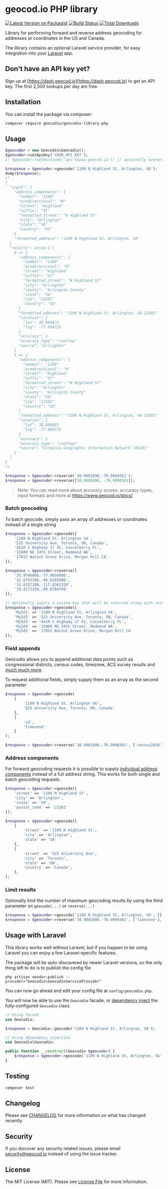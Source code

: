 # geocod.io PHP library

[![Latest Version on Packagist](https://img.shields.io/packagist/v/geocodio/geocodio-library-php.svg?style=flat-square)](https://packagist.org/packages/geocodio/geocodio-library-php)
[![Build Status](https://img.shields.io/travis/geocodio/geocodio-library-php/master.svg?style=flat-square)](https://travis-ci.org/geocodio/geocodio-library-php)
[![Total Downloads](https://img.shields.io/packagist/dt/geocodio/geocodio-library-php.svg?style=flat-square)](https://packagist.org/packages/geocodio/geocodio-library-php)

Library for performing forward and reverse address geocoding for addresses or coordinates in the US and Canada.

The library contains an optional Laravel service provider, for easy integration into your [Laravel](https://laravel.com) app.

## Don't have an API key yet?

Sign up at [https://dash.geocod.io](https://dash.geocod.io) to get an API key. The first 2,500 lookups per day are free.

## Installation

You can install the package via composer:

```bash
composer require geocodio/geocodio-library-php
```

## Usage

```php
$geocoder = new Geocodio\Geocodio();
$geocoder->setApiKey('YOUR_API_KEY');
// $geocoder->setHostname('api-hipaa.geocod.io'); // optionally overwrite the API hostname

$response = $geocoder->geocode('1109 N Highland St, Arlington, VA');
dump($response);
/*
{
  "input": {
    "address_components": {
      "number": "1109"                                                       
      "predirectional": "N"                                                   
      "street": "Highland"                                                   
      "suffix": "St"                                                    
      "formatted_street": "N Highland St"                                     
      "city": "Arlington"                                                     
      "state": "VA"                                                           
      "country": "US"                                                         
    }                                                                        
    "formatted_address": "1109 N Highland St, Arlington, VA"                
  }             
  "results": array:2 [                                                         
    0 => {
      "address_components": {
        "number": "1109"                                                       
        "predirectional": "N"
        "street": "Highland"   
        "suffix": "St"
        "formatted_street": "N Highland St"
        "city": "Arlington"
        "county": "Arlington County"
        "state": "VA"
        "zip": "22201"
        "country": "US"
      }
      "formatted_address": "1109 N Highland St, Arlington, VA 22201"
      "location": {
        "lat": 38.886672
        "lng": -77.094735
      }
      "accuracy": 1
      "accuracy_type": "rooftop"
      "source": "Arlington"
    }
    1 => {
      "address_components": {
        "number": "1109"
        "predirectional": "N"
        "street": "Highland"
        "suffix": "St"
        "formatted_street": "N Highland St"
        "city": "Arlington"
        "county": "Arlington County"
        "state": "VA"
        "zip": "22201"
        "country": "US"
      }
      "formatted_address": "1109 N Highland St, Arlington, VA 22201"
      "location": {
        "lat": 38.886665
        "lng": -77.094733
      }
      "accuracy": 1
      "accuracy_type": "rooftop"
      "source": "Virginia Geographic Information Network (VGIN)"
    }
  ]
}
*/

$response = $geocoder->reverse('38.9002898,-76.9990361');
$response = $geocoder->reverse([38.9002898, -76.9990361]);
```

> Note: You can read more about accuracy scores, accuracy types, input formats and more at https://www.geocod.io/docs/

### Batch geocoding

To batch geocode, simply pass an array of addresses or coordinates instead of a single string

```php
$response = $geocoder->geocode([
    '1109 N Highland St, Arlington VA',
    '525 University Ave, Toronto, ON, Canada',
    '4410 S Highway 17 92, Casselberry FL',
    '15000 NE 24th Street, Redmond WA',
    '17015 Walnut Grove Drive, Morgan Hill CA'
]);

$response = $geocoder->reverse([
    '35.9746000,-77.9658000',
    '32.8793700,-96.6303900',
    '33.8337100,-117.8362320',
    '35.4171240,-80.6784760'
]);

// Optionally supply a custom key that will be returned along with results
$response = $geocoder->geocode([
    'MyId1' => '1109 N Highland St, Arlington VA',
    'MyId2' => '525 University Ave, Toronto, ON, Canada',
    'MyId3' => '4410 S Highway 17 92, Casselberry FL',
    'MyId4' => '15000 NE 24th Street, Redmond WA',
    'MyId5' => '17015 Walnut Grove Drive, Morgan Hill CA'
]);
```

### Field appends

Geocodio allows you to append additional data points such as congressional districts, census codes, timezone, ACS survey results and [much much more](https://www.geocod.io/docs/#fields).

To request additional fields, simply supply them as an array as the second parameter

```php
$response = $geocoder->geocode(
    [
        '1109 N Highland St, Arlington VA',
        '525 University Ave, Toronto, ON, Canada'
    ],
    [
        'cd',
        'timezone'
    ]
);

$response = $geocoder->reverse('38.9002898,-76.9990361', ['census2010']);
```

### Address components

For forward geocoding requests it is possible to supply [individual address components](https://www.geocod.io/docs/#single-address) instead of a full address string. This works for both single and batch geocoding requests.

```php
$response = $geocoder->geocode([
    'street' => '1109 N Highland St',
    'city' => 'Arlington',
    'state' => 'VA',
    'postal_code' => '22201'
]);

$response = $geocoder->geocode([
    [
        'street' => '1109 N Highland St',
        'city' => 'Arlington',
        'state' => 'VA'
    ],
    [
        'street' => '525 University Ave',
        'city' => 'Toronto',
        'state' => 'ON',
        'country' => 'Canada',
    ],
);
```

### Limit results

Optionally limit the number of maximum geocoding results by using the third parameter on `geocode(...)` or `reverse(...)`

```php
$response = $geocoder->geocode('1109 N Highland St, Arlington, VA', [], 1); // Only get the first result
$response = $geocoder->reverse('38.9002898,-76.9990361', ['timezone'], 5); // Return up to 5 geocoding results
```

## Usage with Laravel

This library works well without Laravel, but if you happen to be using Laravel you can enjoy a few Laravel-specific features.

The package will be auto-discovered by newer Laravel versions, so the only thing left to do is to publish the config file

```
php artisan vendor:publish --provider="Geocodio\GeocodioServiceProvider"
```

You can now go ahead and edit your config file at `config/geocodio.php`.

You will now be able to use the `Geocodio` facade, or [dependency inject](https://laravel.com/docs/6.x/container) the fully-configured `Geocodio` class.

```php
// Using facade
use Geocodio;

$response = Geocodio::geocode('1109 N Highland St, Arlington, VA');
```

```php
// Using dependency injection
use Geocodio\Geocodio;

public function __construct(Geocodio $geocoder) {
    $response = $geocoder->geocode('1109 N Highland St, Arlington, VA');
}
```

## Testing

``` bash
composer test
```

## Changelog

Please see [CHANGELOG](CHANGELOG.md) for more information on what has changed recently.

## Security

If you discover any security related issues, please email security@geocod.io instead of using the issue tracker.

## License

The MIT License (MIT). Please see [License File](LICENSE.md) for more information.
